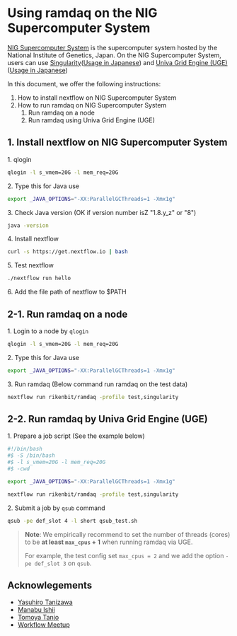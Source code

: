 # Using ramdaq on the NIG Supercomputer System

[NIG Supercomputer System](https://sc.ddbj.nig.ac.jp/en?set_language=en) is the supercomputer system hosted by the National Institute of Genetics, Japan. On the NIG Supercomputer System, users can use [Singularity](https://sylabs.io/)([Usage in Japanese](https://sc.ddbj.nig.ac.jp/ja/guide/software/singularity)) and [Univa Grid Engine (UGE)](https://www.univa.com/products/) ([Usage in Japanese](https://sc.ddbj.nig.ac.jp/ja/guide/software/univa-grid-engine))

In this document, we offer the following instructions:

1. How to install nextflow on NIG Supercomputer System
2. How to run ramdaq on NIG Supercomputer System
   1. Run ramdaq on a node
   2. Run ramdaq using Univa Grid Engine (UGE)

## 1. Install nextflow on NIG Supercomputer System

1\. qlogin

```bash
qlogin -l s_vmem=20G -l mem_req=20G
```

2\. Type this for Java use

```bash
export _JAVA_OPTIONS="-XX:ParallelGCThreads=1 -Xmx1g"
```

3\. Check Java version (OK if version number isZ "1.8.y_z" or "8")

```bash
java -version
```

4\. Install nextflow

```bash
curl -s https://get.nextflow.io | bash
```

5\. Test nextflow

```bash
./nextflow run hello
```

6\. Add the file path of nextflow to $PATH

## 2-1. Run ramdaq on a node

1\. Login to a node by `qlogin`

```bash
qlogin -l s_vmem=20G -l mem_req=20G
```

2\. Type this for Java use

```bash
export _JAVA_OPTIONS="-XX:ParallelGCThreads=1 -Xmx1g"
```

3\. Run ramdaq (Below command run ramdaq on the test data)

```bash
nextflow run rikenbit/ramdaq -profile test,singularity
```

## 2-2. Run ramdaq by Univa Grid Engine (UGE)

1\. Prepare a job script (See the example below)

```bash
#!/bin/bash
#$ -S /bin/bash
#$ -l s_vmem=20G -l mem_req=20G
#$ -cwd

export _JAVA_OPTIONS="-XX:ParallelGCThreads=1 -Xmx1g"

nextflow run rikenbit/ramdaq -profile test,singularity
```

2\. Submit a job by `qsub` command

```bash
qsub -pe def_slot 4 -l short qsub_test.sh
```

> **Note**: We empirically recommend to set the number of threads (cores) to be **at least `max_cpus` + 1** when running ramdaq via UGE.
>
> For example, the test config set `max_cpus = 2` and we add the option `-pe def_slot 3` on `qsub`.


## Acknowlegements

- [Yasuhiro Tanizawa](https://github.com/nigyta)
- [Manabu Ishii](https://github.com/manabuishii)
- [Tomoya Tanjo](https://github.com/tom-tan)
- [Workflow Meetup](https://github.com/workflow-meetup-jp/workflow-meetup)